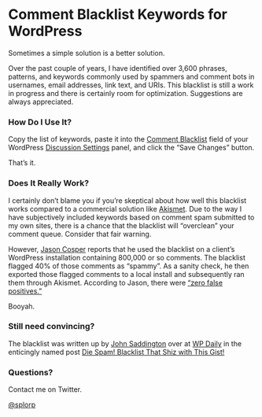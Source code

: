 # Comment Blacklist Keywords for WordPress

Sometimes a simple solution is a better solution.

Over the past couple of years, I have identified over 3,600 phrases, patterns, and keywords commonly used by spammers and comment bots in usernames, email addresses, link text, and URIs. This blacklist is still a work in progress and there is certainly room for optimization. Suggestions are always appreciated.

### How Do I Use It?

Copy the list of keywords, paste it into the [Comment Blacklist](http://codex.wordpress.org/Combating_Comment_Spam#Comment_Blacklist) field of your WordPress [Discussion Settings](http://codex.wordpress.org/Settings_Discussion_Screen) panel, and click the “Save Changes” button.

That’s it.

### Does It Really Work?

I certainly don’t blame you if you’re skeptical about how well this blacklist works compared to a commercial solution like [Akismet](http://akismet.com/). Due to the way I have subjectively included keywords based on comment spam submitted to my own sites, there is a chance that the blacklist will “overclean” your comment queue. Consider that fair warning.

However, [Jason Cosper](https://github.com/boogah) reports that he used the blacklist on a client’s WordPress installation containing 800,000 or so comments. The blacklist flagged 40% of those comments as “spammy”. As a sanity check, he then exported those flagged comments to a local install and subsequently ran them through Akismet. According to Jason, there were [“zero false positives.”](https://twitter.com/boogah/status/292031513590128640)

Booyah.

### Still need convincing?

The blacklist was written up by [John Saddington](http://john.do/) over at [WP Daily](http://john.do/) in the enticingly named post [Die Spam! Blacklist That Shiz with This Gist!](http://wpdaily.co/comment-blacklist-gist/)

### Questions?

Contact me on Twitter.

[@splorp](https://twitter.com/splorp)